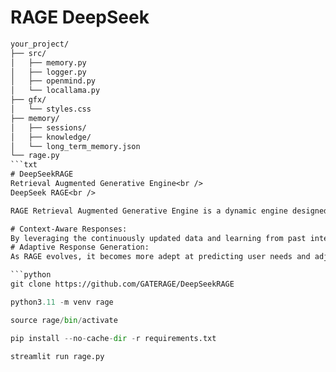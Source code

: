 # RAGE DeepSeek

```txt
your_project/
├── src/
│   ├── memory.py
│   ├── logger.py
│   ├── openmind.py
│   └── locallama.py
├── gfx/
│   └── styles.css
├── memory/
│   ├── sessions/
│   ├── knowledge/
│   └── long_term_memory.json
└── rage.py
```txt
# DeepSeekRAGE
Retrieval Augmented Generative Engine<br />
DeepSeek RAGE<br />

RAGE Retrieval Augmented Generative Engine is a dynamic engine designed to learn from context, injest and memory over time. While I have had the idea for sometime no working expression of RAGE has been created, until this weekend.

# Context-Aware Responses: 
By leveraging the continuously updated data and learning from past interactions, RAGE can understand and respond to nuances in user queries. This ability makes it particularly effective in scenarios where context heavily influences the nature of the response.
# Adaptive Response Generation: 
As RAGE evolves, it becomes more adept at predicting user needs and adjusting its responses accordingly, ensuring high relevance and personalization.

```python
git clone https://github.com/GATERAGE/DeepSeekRAGE
```
```python
python3.11 -m venv rage
```
```python
source rage/bin/activate
```
```python
pip install --no-cache-dir -r requirements.txt
```

```python
streamlit run rage.py
```

